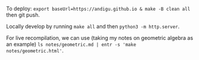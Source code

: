 To deploy: `export baseUrl=https://andigu.github.io & make -B clean all` then git push.

Locally develop by running `make all` and then `python3 -m http.server`.

For live recompilation, we can use (taking my notes on geometric algebra as an example) `ls notes/geometric.md | entr -s 'make notes/geometric.html'`.

